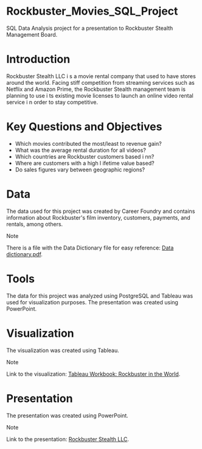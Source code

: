 # Rockbuster_Movies_SQL_Project
SQL Data Analysis project for a presentation to Rockbuster Stealth Management Board.

# Introduction
Rockbuster Stealth LLC i s a movie rental company that used to have stores around the world. Facing stiff competition from streaming services such as Netflix and Amazon Prime, the Rockbuster Stealth management team is planning to use i ts existing movie licenses to launch an online video rental service i n order to stay competitive.

# Key Questions and Objectives
+ Which movies contributed the most/least to revenue gain?
+ What was the average rental duration for all videos?
+ Which countries are Rockbuster customers based i nn?
+ Where are customers with a high l ifetime value based?
+ Do sales figures vary between geographic regions?

# Data
The data used for this project was created by Career Foundry and contains information about Rockbuster's film inventory, customers, payments, and rentals, among others.
>[!NOTE]
>There is a file with the Data Dictionary file for easy reference: [Data dictionary.pdf](https://github.com/jase311/Rockbuster_Movies_SQL_Project/blob/main/Data%20dictionary.pdf).

# Tools
The data for this project was analyzed using PostgreSQL and Tableau was used for visualization purposes. The presentation was created using PowerPoint.

# Visualization
The visualization was created using Tableau.
>[!NOTE]
>Link to the visualization: [Tableau Workbook: Rockbuster in the World](https://public.tableau.com/app/profile/jaime.suarez4491/viz/RockbusterLLC/Rockbusterintheworld).

# Presentation
The presentation was created using PowerPoint.
>[!NOTE]
>Link to the presentation: [Rockbuster Stealth LLC](https://github.com/jase311/Rockbuster_Movies_SQL_Project).

